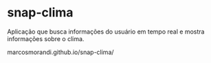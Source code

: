 # snap-clima
Aplicação que busca informações do usuário em tempo real e mostra informações sobre o clima.

marcosmorandi.github.io/snap-clima/

